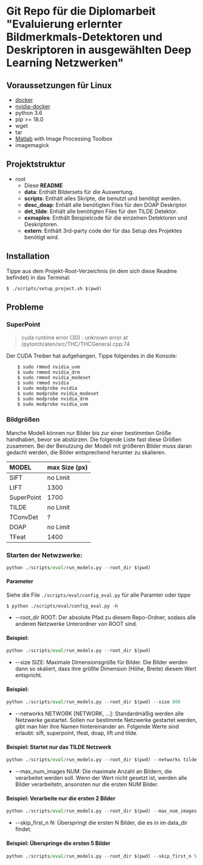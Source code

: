 # Git Repo für die Diplomarbeit "Evaluierung erlernter Bildmerkmals-Detektoren und Deskriptoren in ausgewählten Deep Learning Netzwerken"

## Voraussetzungen für Linux
- [docker](https://www.docker.com/)
- [nvidia-docker](https://github.com/NVIDIA/nvidia-docker)
- python 3.6
- pip >= 18.0
- wget
- tar
- [Matlab](https://de.mathworks.com/products/matlab.html) with Image Processing Toolbox
- imagemagick

## Projektstruktur
- root
  - Diese **README**
  - **data**: Enthält Bildersets für die Auswertung.
  - **scripts**: Enthält alles Skripte, die benutzt und benötigt werden.
  - **desc_doap**: Enhält alle benötigten Files für den DOAP Deskriptor.
  - **det_tilde**: Enhält alle benötigten Files für den TILDE Detektor.
  - **exmaples**: Enthält Beispielcode für die einzelnen Detektoren und Deskriptoren.
  - **extern**: Enthält 3rd-party code der für das Setup des Projektes benötigt wird.

## Installation
Tippe aus dem Projekt-Root-Verzeichnis (in dem sich diese Readme befindet) in das Terminal:

    $ ./scripts/setup_project.sh $(pwd)

## Probleme
### SuperPoint
> cuda runtime error (30) : unknown error at /pytorch/aten/src/THC/THCGeneral.cpp:74

Der CUDA Treiber hat aufgehangen. Tippe folgendes in die Konsole:

        $ sudo rmmod nvidia_uvm
        $ sudo rmmod nvidia_drm
        $ sudo rmmod nvidia_modeset
        $ sudo rmmod nvidia
        $ sudo modprobe nvidia
        $ sudo modprobe nvidia_modeset
        $ sudo modprobe nvidia_drm
        $ sudo modprobe nvidia_uvm


### Bildgrößen
Manche Modell können nur Bilder bis zur einer bestimmten Größe handhaben, bevor sie abstürzen. Die folgende Liste fast diese Größen zusammen. Bei der Benutzung der Modell mit größeren Bilder muss daran gedacht werden, die Bilder entsprechend herunter zu skalieren.

| MODEL             | max Size (px) |
|:------------------|:--------------|
| SIFT              | no Limit      |
| LIFT              | 1300          |
| SuperPoint        | 1700          |
| TILDE             | no Limit      |
| TConvDet          | ?             |
| DOAP              | no Limit      |
| TFeat             | 1400          |

### Starten der Netwzwerke:
```python
python ./scripts/eval/run_models.py --root_dir $(pwd)
```

#### Parameter
Siehe die File `./scripts/eval/config_eval.py` für alle Paramter oder tippe

    $ python ./scripts/eval/config_eval.py -h

- --root_dir ROOT: Der absolute Pfad zu diesem Repo-Ordner, sodass alle anderen Netzwerke Unterordner von ROOT sind.

#### Beispiel:
```python
python ./scripts/eval/run_models.py --root_dir $(pwd)
```

- --size SIZE: Maximale Dimensionsgröße für Bilder. Die Bilder werden dann so skaliert, dass ihre größte Dimension (Höhe, Breite) diesem Wert entspricht.

#### Beispiel:
```python
python ./scripts/eval/run_models.py --root_dir $(pwd) --size 800
```

- --networks NETWORK [NETWORK, ...]: Standardmäßig werden alle Netzwerke gestartet. Sollen nur bestimmte Netzwerke gestartet werden, gibt man hier ihre Namen hintereinander an. Folgende Werte sind erlaubt: sift, superpoint, tfeat, doap, lift und tilde.

#### Beispiel: Startet nur das TILDE Netzwerk
```python
python ./scripts/eval/run_models.py --root_dir $(pwd) --networks tilde
```

- --max_num_images NUM: Die maximale Anzahl an Bildern, die verarbeitet werden soll. Wenn der Wert nicht gesetzt ist, werden alle Bilder verarbeitetn, ansonsten nur die ersten NUM Bilder.

#### Beispiel: Verarbeite nur die ersten 2 Bilder
```python
python ./scripts/eval/run_models.py --root_dir $(pwd) --max_num_images 2
```

- --skip_first_n N: Überspringt die ersten N Bilder, die es in im data_dir findet.

#### Beispiel: Überspringe die ersten 5 Bilder
```python
python ./scripts/eval/run_models.py --root_dir $(pwd) --skip_first_n 5
```


